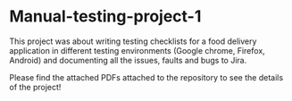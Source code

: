 # Manual-testing-project-1

This project was about writing testing checklists for a food delivery application in different testing environments (Google chrome, Firefox, Android) and documenting all the issues, faults and bugs to Jira. 

Please find the attached PDFs attached to the repository to see the details of the project!
